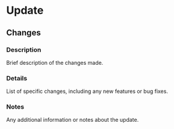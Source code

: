# Update

## Changes
### Description
 Brief description of the changes made.

### Details
 List of specific changes, including any new features or bug fixes.

### Notes
 Any additional information or notes about the update.